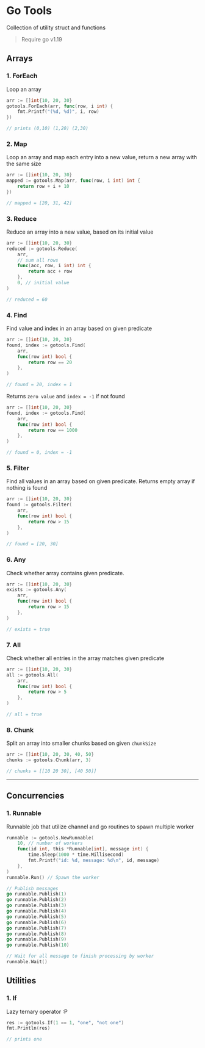 # Go Tools

Collection of utility struct and functions

> Require go v1.19

## Arrays

### 1. ForEach

Loop an array

```go
arr := []int{10, 20, 30}
gotools.ForEach(arr, func(row, i int) {
    fmt.Printf("(%d, %d)", i, row)
})

// prints (0,10) (1,20) (2,30)
```

### 2. Map

Loop an array and map each entry into a new value, return a new array with the same size

```go
arr := []int{10, 20, 30}
mapped := gotools.Map(arr, func(row, i int) int {
    return row + i + 10
})

// mapped = [20, 31, 42]
```

### 3. Reduce

Reduce an array into a new value, based on its initial value

```go
arr := []int{10, 20, 30}
reduced := gotools.Reduce(
    arr,
    // sum all rows
    func(acc, row, i int) int {
        return acc + row
    },
    0, // initial value
)

// reduced = 60
```

### 4. Find

Find value and index in an array based on given predicate

```go
arr := []int{10, 20, 30}
found, index := gotools.Find(
    arr,
    func(row int) bool {
        return row == 20
    },
)

// found = 20, index = 1
```

Returns `zero value` and `index = -1` if not found

```go
arr := []int{10, 20, 30}
found, index := gotools.Find(
    arr,
    func(row int) bool {
        return row == 1000
    },
)

// found = 0, index = -1
```


### 5. Filter

Find all values in an array based on given predicate.
Returns empty array if nothing is found


```go
arr := []int{10, 20, 30}
found := gotools.Filter(
    arr,
    func(row int) bool {
        return row > 15
    },
)

// found = [20, 30]
```

### 6. Any

Check whether array contains given predicate.

```go
arr := []int{10, 20, 30}
exists := gotools.Any(
    arr,
    func(row int) bool {
        return row > 15
    },
)

// exists = true
```

### 7. All

Check whether all entries in the array matches given predicate

```go
arr := []int{10, 20, 30}
all := gotools.All(
    arr,
    func(row int) bool {
        return row > 5
    },
)

// all = true
```

### 8. Chunk

Split an array into smaller chunks based on given `chunkSize`

```go
arr := []int{10, 20, 30, 40, 50}
chunks := gotools.Chunk(arr, 3)

// chunks = [[10 20 30], [40 50]]
```

---

## Concurrencies

### 1. Runnable

Runnable job that utilize channel and go routines to spawn multiple worker


```go
runnable := gotools.NewRunnable(
    10, // number of workers
    func(id int, this *Runnable[int], message int) {
        time.Sleep(1000 * time.Millisecond)
        fmt.Printf("id: %d, message: %d\n", id, message)
    },
)
runnable.Run() // Spawn the worker

// Publish messages
go runnable.Publish(1)
go runnable.Publish(2)
go runnable.Publish(3)
go runnable.Publish(4)
go runnable.Publish(5)
go runnable.Publish(6)
go runnable.Publish(7)
go runnable.Publish(8)
go runnable.Publish(9)
go runnable.Publish(10)

// Wait for all message to finish processing by worker
runnable.Wait()
```

## Utilities

### 1. If

Lazy ternary operator :P

```go
res := gotools.If(1 == 1, "one", "not one")
fmt.Println(res)

// prints one
```
